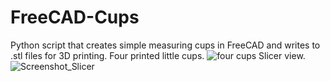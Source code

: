 # FreeCAD-Cups

Python script that creates simple measuring cups in FreeCAD and writes to .stl files for 3D printing.
Four printed little cups.
![four cups](https://user-images.githubusercontent.com/524195/205491002-e84e990c-b4e5-492f-87a7-5fb82d3ab91e.JPG)
Slicer view.
![Screenshot_Slicer](https://user-images.githubusercontent.com/524195/204054202-79638a95-4a86-434e-9d55-3e72794e71d3.png)
